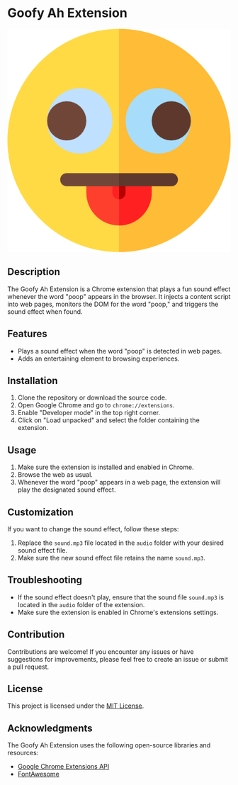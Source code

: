 # Goofy Ah Extension

![Extension Icon](images/icon.png)

## Description

The Goofy Ah Extension is a Chrome extension that plays a fun sound effect whenever the word "poop" appears in the browser. It injects a content script into web pages, monitors the DOM for the word "poop," and triggers the sound effect when found.

## Features

- Plays a sound effect when the word "poop" is detected in web pages.
- Adds an entertaining element to browsing experiences.

## Installation

1. Clone the repository or download the source code.
2. Open Google Chrome and go to `chrome://extensions`.
3. Enable "Developer mode" in the top right corner.
4. Click on "Load unpacked" and select the folder containing the extension.

## Usage

1. Make sure the extension is installed and enabled in Chrome.
2. Browse the web as usual.
3. Whenever the word "poop" appears in a web page, the extension will play the designated sound effect.

## Customization

If you want to change the sound effect, follow these steps:

1. Replace the `sound.mp3` file located in the `audio` folder with your desired sound effect file.
2. Make sure the new sound effect file retains the name `sound.mp3`.

## Troubleshooting

- If the sound effect doesn't play, ensure that the sound file `sound.mp3` is located in the `audio` folder of the extension.
- Make sure the extension is enabled in Chrome's extensions settings.

## Contribution

Contributions are welcome! If you encounter any issues or have suggestions for improvements, please feel free to create an issue or submit a pull request.

## License

This project is licensed under the [MIT License](LICENSE).

## Acknowledgments

The Goofy Ah Extension uses the following open-source libraries and resources:

- [Google Chrome Extensions API](https://developer.chrome.com/docs/extensions/)
- [FontAwesome](https://fontawesome.com/)
